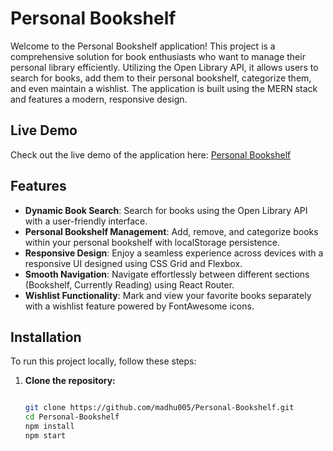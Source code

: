 # Personal Bookshelf

Welcome to the Personal Bookshelf application! This project is a comprehensive solution for book enthusiasts who want to manage their personal library efficiently. Utilizing the Open Library API, it allows users to search for books, add them to their personal bookshelf, categorize them, and even maintain a wishlist. The application is built using the MERN stack and features a modern, responsive design.

## Live Demo

Check out the live demo of the application here: [Personal Bookshelf](https://personal-bookshelf-madhu.netlify.app/)

## Features

- **Dynamic Book Search**: Search for books using the Open Library API with a user-friendly interface.
- **Personal Bookshelf Management**: Add, remove, and categorize books within your personal bookshelf with localStorage persistence.
- **Responsive Design**: Enjoy a seamless experience across devices with a responsive UI designed using CSS Grid and Flexbox.
- **Smooth Navigation**: Navigate effortlessly between different sections (Bookshelf, Currently Reading) using React Router.
- **Wishlist Functionality**: Mark and view your favorite books separately with a wishlist feature powered by FontAwesome icons.

## Installation

To run this project locally, follow these steps:

1. **Clone the repository:**

   ```bash
   
   git clone https://github.com/madhu005/Personal-Bookshelf.git
   cd Personal-Bookshelf
   npm install
   npm start
   
  ```
